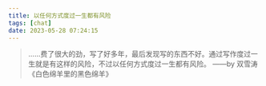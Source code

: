 ```yaml
---
title: 以任何方式度过一生都有风险
tags: [chat]
date: 2023-05-28 07:24:15
---
```


> ......费了很大的劲，写了好多年，最后发现写的东西不好。通过写作度过一生就是有这样的风险，不过以任何方式度过一生都有风险。
> ——by 双雪涛《白色绵羊里的黑色绵羊》